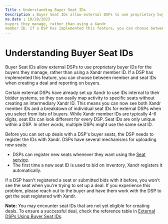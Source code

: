 ```yaml
---
Title : Understanding Buyer Seat IDs
Description : Buyer Seat IDs allow external DSPs to use proprietary buyer IDs for the
ms.date : 10/28/2023
buyers they manage, rather than using a Xandr
member ID. If a DSP has implemented this feature, you can choose between
---
```



# Understanding Buyer Seat IDs



Buyer Seat IDs allow external DSPs to use proprietary buyer IDs for the
buyers they manage, rather than using a Xandr
member ID. If a DSP has implemented this feature, you can choose between
member and seat IDs when creating a deal and reporting on buyers.

Certain external DSPs have already set up Xandr
to use IDs internal to their bidder systems, so they can easily map
activity to specific seats without creating an intermediary
Xandr ID. This means you can now see both
Xandr member IDs and a breakdown of individual
seat IDs for external DSPs when you select from lists of buyers. While
Xandr member IDs are typically 4-6 digits, seat
IDs can look different for every DSP. Seat IDs are only unique within a
DSP. In other words, multiple DSPs might use the same seat ID.

Before you can set up deals with a DSP's buyer seats, the DSP needs to
register the IDs with Xandr. DSPs have several
mechanisms for uploading new seats:

- DSPs can register new seats whenever they want using the <a
  href="xandr-bidders/seat-service.md"
  class="xref" target="_blank">Seat service</a>.
- The first time a new seat ID is used to bid on inventory,
  Xandr registers it automatically.

If a DSP hasn't registered a seat or submitted bids with it before, you
won't see the seat when you're trying to set up a deal. If you
experience this problem, please reach out to the buyer and have them
work with the DSP to get the seat registered with
Xandr.





<b>Note:</b> You may encounter seat IDs that
are not yet eligible for creating deals. To ensure a successful deal,
check the reference table in
<a href="external-dsps-using-buyer-seat-ids.md" class="xref"
title="Not every buyer seat ID that you&#39;ll see when creating deals is currently eligible for deal creation. Before you create a custom deal with an external DSP using buyer seat IDs, you should check the Buyer Seat Migration Status reference table and communicate with the buyer to ensure you&#39;re using the correct IDs.">External
DSPs Using Buyer Seat IDs</a>.








